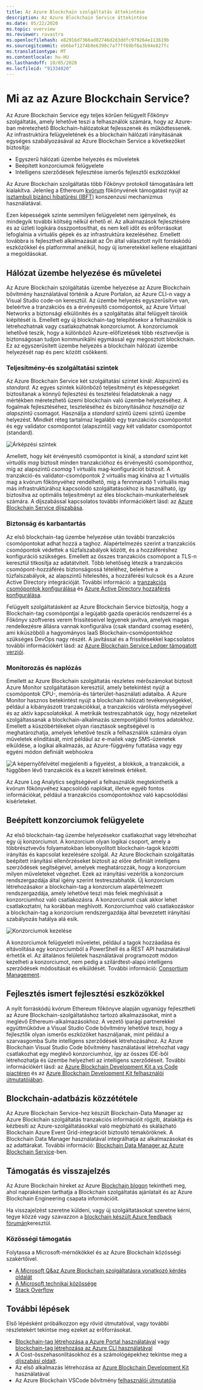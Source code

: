 ```yaml
---
title: Az Azure Blockchain szolgáltatás áttekintése
description: Az Azure Blockchain Service áttekintése
ms.date: 05/22/2020
ms.topic: overview
ms.reviewer: ravastra
ms.openlocfilehash: e82916d7366ad82746d2d3ddfc979264e113619b
ms.sourcegitcommit: eb6bef1274b9e6390c7a77ff69bf6a3b94e827fc
ms.translationtype: MT
ms.contentlocale: hu-HU
ms.lasthandoff: 10/05/2020
ms.locfileid: "91334820"
---
```

# <a name="what-is-azure-blockchain-service"></a>Mi az az Azure Blockchain Service?

Az Azure Blockchain Service egy teljes körűen felügyelt Főkönyv szolgáltatás, amely lehetővé teszi a felhasználók számára, hogy az Azure-ban méretezhető Blockchain-hálózatokat fejlesszenek és működtessenek. Az infrastruktúra felügyeletének és a blockchain hálózati irányításának egységes szabályozásával az Azure Blockchain Service a következőket biztosítja:

* Egyszerű hálózati üzembe helyezés és műveletek
* Beépített konzorciumok felügyelete
* Intelligens szerződések fejlesztése ismerős fejlesztői eszközökkel

Az Azure Blockchain szolgáltatás több Főkönyv protokoll támogatására lett kialakítva. Jelenleg a Ethereum [kvórum](https://www.goquorum.com/) főkönyvének támogatást nyújt az [isztambuli bizánci hibatűrési (IBFT)](https://github.com/jpmorganchase/quorum/wiki/Quorum-Consensus) konszenzusi mechanizmus használatával.

Ezen képességek szinte semmilyen felügyeletet nem igényelnek, és mindegyik további költség nélkül érhető el. Az alkalmazások fejlesztésére és az üzleti logikára összpontosíthat, és nem kell időt és erőforrásokat lefoglalnia a virtuális gépek és az infrastruktúra kezeléséhez. Emellett továbbra is fejlesztheti alkalmazását az Ön által választott nyílt forráskódú eszközökkel és platformmal anélkül, hogy új ismeretekkel kellene elsajátítani a megoldásokat.

## <a name="network-deployment-and-operations"></a>Hálózat üzembe helyezése és műveletei

Az Azure Blockchain szolgáltatás üzembe helyezése az Azure Blockchain bővítmény használatával történik a Azure Portalon, az Azure CLI-n vagy a Visual Studio code-on keresztül. Az üzembe helyezés egyszerűsítve van, beleértve a tranzakciós és a érvényesítő csomópontok, az Azure Virtual Networks a biztonsági elkülönítés és a szolgáltatás által felügyelt tárolók kiépítését is.  Emellett egy új blockchain-tag telepítésekor a felhasználók is létrehozhatnak vagy csatlakozhatnak konzorciumot.  A konzorciumok lehetővé teszik, hogy a különböző Azure-előfizetések több résztvevője is biztonságosan tudjon kommunikálni egymással egy megosztott blockchain.  Ez az egyszerűsített üzembe helyezés a blockchain hálózati üzembe helyezését nap és perc között csökkenti.

### <a name="performance-and-service-tiers"></a>Teljesítmény-és szolgáltatási szintek

Az Azure Blockchain Service két szolgáltatási szintet kínál: *Alapszintű* és *standard*. Az egyes szintek különböző teljesítményt és képességeket biztosítanak a könnyű fejlesztési és tesztelési feladatoknak a nagy mértékben méretezhető üzemi blockchain való üzembe helyezéséhez. A fogalmak fejlesztéséhez, teszteléséhez és bizonyításához *használja az alapszintű* csomagot. Használja a *standard* szintű üzemi szintű üzembe helyezést. Mindkét réteg tartalmaz legalább egy tranzakciós csomópontot és egy validator csomópontot (alapszintű) vagy két validator csomópontot (standard). 

![Árképzési szintek](./media/overview/pricing-tiers.png)

Amellett, hogy két érvényesítő csomópontot is kínál, a *standard* szint két *virtuális mag* biztosít minden tranzakcióhoz és érvényesítő csomóponthoz, míg az alapszintű *csomag* 1 virtuális mag-konfigurációt biztosít.  A tranzakció-és validator-csomópontok 2 virtuális mag kínálva az 1 virtuális mag a kvórum főkönyvéhez rendelhető, míg a fennmaradó 1 virtuális mag más infrastruktúrához kapcsolódó szolgáltatásokhoz is használható, így biztosítva az optimális teljesítményt az éles blockchain-munkaterhelések számára. A díjszabással kapcsolatos további információkért lásd: az [Azure Blockchain Service díjszabása](https://azure.microsoft.com/pricing/details/blockchain-service).

### <a name="security-and-maintenance"></a>Biztonság és karbantartás

Az első blockchain-tag üzembe helyezése után további tranzakciós csomópontokat adhat hozzá a taghoz.  Alapértelmezés szerint a tranzakciós csomópontok védettek a tűzfalszabályok között, és a hozzáféréshez konfiguráció szükséges.  Emellett az összes tranzakciós csomópont a TLS-n keresztül titkosítja az adatátvitelt.  Több lehetőség létezik a tranzakciós csomópont-hozzáférés biztonságossá tételéhez, beleértve a tűzfalszabályok, az alapszintű hitelesítés, a hozzáférési kulcsok és a Azure Active Directory integrációját. További információ: a [tranzakciós csomópontok konfigurálása](configure-transaction-nodes.md) és [Azure Active Directory hozzáférés konfigurálása](configure-aad.md).

Felügyelt szolgáltatásként az Azure Blockchain Service biztosítja, hogy a Blockchain-tag csomópontjai a legújabb gazda operációs rendszerrel és a Főkönyv szoftveres verem frissítéseivel legyenek javítva, amelyek magas rendelkezésre állásra vannak konfigurálva (csak standard csomag esetén), ami kiküszöböli a hagyományos IaaS Blockchain-csomópontokhoz szükséges DevOps nagy részét.  A javítással és a frissítésekkel kapcsolatos további információkért lásd: az [Azure Blockchain Service Ledger támogatott verziói](ledger-versions.md).

### <a name="monitoring-and-logging"></a>Monitorozás és naplózás

Emellett az Azure Blockchain szolgáltatás részletes mérőszámokat biztosít Azure Monitor szolgáltatáson keresztül, amely betekintést nyújt a csomópontok CPU-, memória-és tárterület-használati adataiba.  A Azure Monitor hasznos betekintést nyújt a blockchain hálózati tevékenységekkel, például a kibányászott tranzakciókkal, a tranzakciós várólista mélységével és az aktív kapcsolatokkal.  A metrikák testreszabhatók úgy, hogy nézeteiket szolgáltassanak a blockchain-alkalmazás szempontjából fontos adatokhoz.  Emellett a küszöbértékeket olyan riasztások segítségével is meghatározhatja, amelyek lehetővé teszik a felhasználók számára olyan műveletek elindítását, mint például az e-mailek vagy SMS-üzenetek elküldése, a logikai alkalmazás, az Azure-függvény futtatása vagy egy egyéni módon definiált webhookra

![A képernyőfelvétel megjeleníti a figyelést, a blokkok, a tranzakciók, a függőben lévő tranzakciók és a kezelt kérelmek értékeit.](./media/overview/metrics.png)

Az Azure Log Analytics segítségével a felhasználók megtekinthetik a kvórum főkönyvéhez kapcsolódó naplókat, illetve egyéb fontos információkat, például a tranzakciós csomópontokhoz való kapcsolódási kísérleteket.

## <a name="built-in-consortium-management"></a>Beépített konzorciumok felügyelete

Az első blockchain-tag üzembe helyezésekor csatlakozhat vagy létrehozhat egy új konzorciumot.  A konzorcium olyan logikai csoport, amely a többrésztvevős folyamatokban lebonyolított blockchain-tagok közötti irányítás és kapcsolat kezelésére szolgál.  Az Azure Blockchain szolgáltatás beépített irányítási ellenőrzéseket biztosít az előre definiált intelligens szerződések segítségével, amelyek meghatározzák, hogy a konzorcium milyen műveleteket végezhet.  Ezek az irányítási vezérlők a konzorcium rendszergazdája által igény szerint testreszabhatók. Új konzorcium létrehozásakor a blockchain-tag a konzorcium alapértelmezett rendszergazdája, amely lehetővé teszi más felek meghívását a konzorciumhoz való csatlakozásra.  A konzorciumot csak akkor lehet csatlakoztatni, ha korábban meghívott.  Konzorciumhoz való csatlakozáskor a blockchain-tag a konzorcium rendszergazdája által bevezetett irányítási szabályozás hatálya alá esik.

![Konzorciumok kezelése](./media/overview/consortium.png)

A konzorciumok felügyeleti műveletei, például a tagok hozzáadása és eltávolítása egy konzorciumból a PowerShell és a REST API használatával érhetők el. Az általános felületek használatával programozott módon kezelheti a konzorciumot, nem pedig a szilárdtest-alapú intelligens szerződések módosítását és elküldését. További információ: [Consortium Management](consortium.md).

## <a name="develop-using-familiar-development-tools"></a>Fejlesztés ismert fejlesztési eszközökkel

A nyílt forráskódú kvórum Ethereum főkönyve alapján ugyanúgy fejlesztheti az Azure Blockchain-szolgáltatáshoz tartozó alkalmazásokat, mint a meglévő Ethereum-alkalmazásokhoz. A vezető iparági partnerekkel együttműködve a Visual Studio Code bővítmény lehetővé teszi, hogy a fejlesztők olyan ismerős eszközöket használjanak, mint például a szarvasgomba Suite intelligens szerződések létrehozásához. Az Azure Blockchain Visual Studio Code bővítmény használatával létrehozhat vagy csatlakozhat egy meglévő konzorciumhoz, így az összes IDE-ből létrehozhatja és üzembe helyezheti az intelligens szerződéseit. További információkért lásd: az [Azure Blockchain Development Kit a vs Code piactéren](https://aka.ms/vscodebcextension) és az [Azure Blockchain Development Kit felhasználói útmutatójában](https://aka.ms/vscodebcextensionwiki).

## <a name="publish-blockchain-data"></a>Blockchain-adatbázis közzététele

Az Azure Blockchain Service-hez készült Blockchain-Data Manager az Azure Blockchain szolgáltatás tranzakciós információit rögzíti, átalakítja és kézbesíti az Azure-szolgáltatásokkal való megbízható és skálázható Blockchain Azure Event Grid-integrációt biztosító témaköröknek. A Blockchain Data Manager használatával integrálhatja az alkalmazásokat és az adattárakat. További információ: [Blockchain Data Manager az Azure Blockchain Service](data-manager.md)-ben.

## <a name="support-and-feedback"></a>Támogatás és visszajelzés

Az Azure Blockchain híreket az Azure [Blockchain blogon](https://azure.microsoft.com/blog/topics/blockchain/) tekintheti meg, ahol naprakészen tarthatja a Blockchain szolgáltatás ajánlatait és az Azure Blockchain Engineering csapata információit.

Ha visszajelzést szeretne küldeni, vagy új szolgáltatásokat szeretne kérni, tegye közzé vagy szavazzon a [blockchain készült Azure feedback fórumán](https://aka.ms/blockchainuservoice)keresztül.

### <a name="community-support"></a>Közösségi támogatás

Folytassa a Microsoft-mérnökökkel és az Azure Blockchain közösségi szakértőivel.

* [A Microsoft Q&az Azure Blockchain szolgáltatásra vonatkozó kérdés oldalát](/answers/topics/azure-blockchain-service.html)
* [A Microsoft technikai közössége](https://techcommunity.microsoft.com/t5/Blockchain/bd-p/AzureBlockchain)
* [Stack Overflow](https://stackoverflow.com/questions/tagged/azure-blockchain-service)

## <a name="next-steps"></a>További lépések

Első lépésként próbálkozzon egy rövid útmutatóval, vagy további részletekért tekintse meg ezeket az erőforrásokat.
* [Blockchain-tag létrehozása a Azure Portal használatával](create-member.md) vagy [blockchain-tag létrehozása az Azure CLI használatával](create-member-cli.md)
* A Cost-összehasonlításokhoz és a számológépekhez tekintse meg a [díjszabási oldalt](https://azure.microsoft.com/pricing/details/blockchain-service).
* Az első alkalmazás létrehozása az [Azure Blockchain Development Kit](https://github.com/Azure-Samples/blockchain-devkit) használatával
* Az Azure Blockchain VSCode bővítmény [felhasználói útmutatója](https://github.com/Microsoft/vscode-azure-blockchain-ethereum/wiki)
